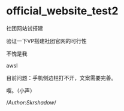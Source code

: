 # official_website_test2

社团网站试搭建

验证一下VP搭建社团官网的可行性

不愧是我

awsl


目前问题：手机侧边栏打不开，文案需要完善。


嘤。（小声）




/*Author:Skrshadow*/
